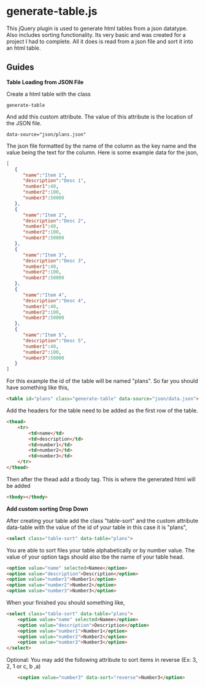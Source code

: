 generate-table.js
=================

This jQuery plugin is used to generate html tables from a json datatype. Also includes sorting functionality.
Its very basic and was created for a project I had to complete. All it does is read from a json file and sort it into an html table.

Guides
------

**Table Loading from JSON File**

Create a html table with the class

```
generate-table
```

And add this custom attribute. The value of this attribute is the location of the JSON file.

```
data-source="json/plans.json"
```

The json file formatted by the name of the column as the key name and the value being the text for the column. Here is some example data for the json,

```json
[
   {
      "name":"Item 1",
      "description":"Desc 1",
      "number1":40,
      "number2":100,
      "number3":50000
   },
   {
      "name":"Item 2",
      "description":"Desc 2",
      "number1":40,
      "number2":100,
      "number3":50000
   },
   {
      "name":"Item 3",
      "description":"Desc 3",
      "number1":40,
      "number2":100,
      "number3":50000
   },
   {
      "name":"Item 4",
      "description":"Desc 4",
      "number1":40,
      "number2":100,
      "number3":50000
   },
   {
      "name":"Item 5",
      "description":"Desc 5",
      "number1":40,
      "number2":100,
      "number3":50000
   }
]
```

For this example the id of the table will be named "plans". So far you should have something like this,

```html
<table id="plans" class="generate-table" data-source="json/data.json">
```

Add the headers for the table need to be added as the first row of the table.

```html
<thead>
	<tr>
		<td>name</td>
		<td>description</td>
		<td>number1</td>
		<td>number2</td>
		<td>number3</td>
	</tr>
</thead>
```
Then after the thead add a tbody tag. This is where the generated html will be added

```html
<tbody></tbody>
```

**Add custom sorting Drop Down**

After creating your table add the class "table-sort" and the custom attribute data-table with the value of the id of your table in this case it is "plans",

```html
<select class="table-sort" data-table="plans">
```
You are able to sort files your table alphabetically or by number value. The value of your option tags should also tbe the name of your table head.

```html
<option value="name" selected>Namee</option>
<option value="description">Description</option>
<option value="number1">Number1</option>
<option value="number2">Number2</option>
<option value="number3">Number3</option>
```
When your finished you should something like,

```html
<select class="table-sort" data-table="plans">
	<option value="name" selected>Namee</option>
	<option value="description">Description</option>
	<option value="number1">Number1</option>
	<option value="number2">Number2</option>
	<option value="number3">Number3</option>
</select>
```

Optional:
You may add the following attribute to sort items in reverse (Ex: 3, 2, 1 or c, b ,a)
```html
	<coption value="number3" data-sort="reverse">Number3</option>
```
